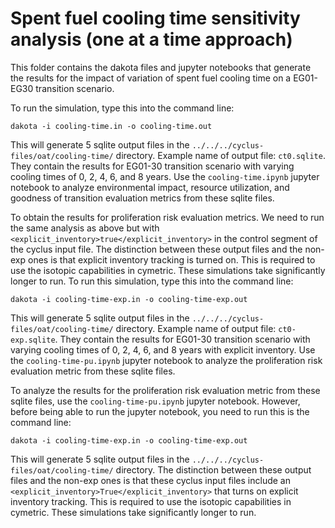 # Spent fuel cooling time sensitivity analysis (one at a time approach)
This folder contains the dakota files and jupyter notebooks
that generate the results for the impact of variation of spent 
fuel cooling time on a EG01-EG30 transition scenario. 

To run the simulation, type this into the command line: 

`dakota -i cooling-time.in -o cooling-time.out`

This will generate 5 sqlite output files in the 
`../../../cyclus-files/oat/cooling-time/` directory.
Example name of output file: `ct0.sqlite`. They contain the results for EG01-30 
transition scenario with varying cooling times of 0, 2, 4, 6, and 8 years. 
Use the `cooling-time.ipynb` jupyter notebook to analyze environmental impact, resource utilization, 
and goodness of transition evaluation metrics from these sqlite files.

To obtain the results for proliferation risk evaluation metrics. We need to run 
the same analysis as above but with `<explicit_inventory>true</explicit_inventory>`
in the control segment of the cyclus input file. 
The distinction between these output files and the non-exp ones is that 
explicit inventory tracking is turned on. 
This is required to use the isotopic capabilities in cymetric. 
These simulations take significantly longer to run. 
To run this simulation, type this into the command line: 

`dakota -i cooling-time-exp.in -o cooling-time-exp.out`

This will generate 5 sqlite output files in the 
`../../../cyclus-files/oat/cooling-time/` directory.
Example name of output file: `ct0-exp.sqlite`. They contain the results for EG01-30 
transition scenario with varying cooling times of 0, 2, 4, 6, and 8 years 
with explicit inventory. 
Use the `cooling-time-pu.ipynb` jupyter notebook to analyze the proliferation risk
evaluation metric from these sqlite files.

To analyze the results for the proliferation risk evaluation metric from these sqlite files, 
use the `cooling-time-pu.ipynb` jupyter notebook. 
However, before being able to run the jupyter notebook, you need to run this is the command line:

`dakota -i cooling-time-exp.in -o cooling-time-exp.out`

This will generate 5 sqlite output files in the 
`../../../cyclus-files/oat/cooling-time/` directory. 
The distinction between these output files and the non-exp ones is that these cyclus input 
files include an `<explicit_inventory>True</explicit_inventory>` that turns on 
explicit inventory tracking. This is required to use the isotopic capabilities in cymetric. 
These simulations take significantly longer to run. 

